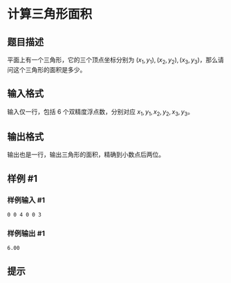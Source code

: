 # 计算三角形面积

## 题目描述

平面上有一个三角形，它的三个顶点坐标分别为 $(x_1,y_1),(x_2,y_2),(x_3,y_3)$，那么请问这个三角形的面积是多少。

## 输入格式

输入仅一行，包括 $6$ 个双精度浮点数，分别对应 $x_1,y_1,x_2,y_2,x_3,y_3$。

## 输出格式

输出也是一行，输出三角形的面积，精确到小数点后两位。

## 样例 #1

### 样例输入 #1
```
0 0 4 0 0 3
```

### 样例输出 #1

```
6.00
```

## 提示


